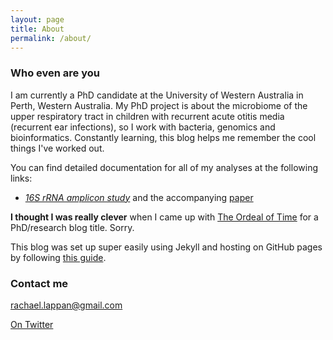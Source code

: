 ```yaml
---
layout: page
title: About
permalink: /about/
---
```


### Who even are you

I am currently a PhD candidate at the University of Western Australia in Perth, Western Australia. My PhD project is about the microbiome of the upper respiratory tract in children with recurrent acute otitis media (recurrent ear infections), so I work with bacteria, genomics and bioinformatics. Constantly learning, this blog helps me remember the cool things I've worked out.

You can find detailed documentation for all of my analyses at the following links:

* [*16S rRNA amplicon study*](https://rachaellappan.github.io/16S-analysis/) and the accompanying [paper](https://bmcmicrobiol.biomedcentral.com/articles/10.1186/s12866-018-1154-3)

**I thought I was really clever** when I came up with [The Ordeal of Time](https://en.wikipedia.org/wiki/The_Wheel_of_Time) for a PhD/research blog title. Sorry.

This blog was set up super easily using Jekyll and hosting on GitHub pages by following [this guide](https://www.smashingmagazine.com/2014/08/build-blog-jekyll-github-pages/).


### Contact me

[rachael.lappan@gmail.com](mailto:rachael.lappan@gmail.com)

[On Twitter](https://twitter.com/RachaelLappan)